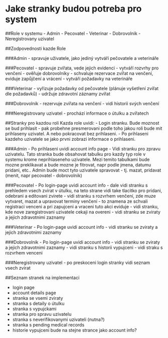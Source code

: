 # Jake stranky budou potreba pro system

##Role v systemu
    - Admin
    - Pecovatel
    - Veterinar
    - Dobrovolnik
    - Neregistrovany uzivatel

##Zodpovednosti kazde Role

###Admin
    - spravuje uživatele, jako jediný vytváří pečovatele a veterináře

###Pecovatel
    - spravuje zvířata, vede jejich evidenci
    - vytváří rozvrhy pro venčení
    - ověřuje dobrovolníky
    - schvaluje rezervace zvířat na venčení, eviduje zapůjčení a vrácení
    - vytváří požadavky na veterináře

###Veterinar
    - vyřizuje požadavky od pečovatele (plánuje vyšetření zvířat dle požadavků)
    - udržuje zdravotní záznamy zvířat

###Dobrovolnik
    - rezervuje zvířata na venčení
    - vidí historii svých venčení

###Neregistrovany uzivatel
    - prochází informace o útulku a zvířatech

##Stranky pro kazdou roli
Kazda role uvidi:
    - Login stranku. Bude moznost se bud prihlasit - pak probehne presmerovani
    podle toho jakou roli bude mit prihlaseny uzivatel. A nebo pokracovat bez prihlaseni.
    - Po prihlaseni kazdeho uzivatele se jako prvni zobrazi informace o
    prihlaseni.

###Admin
    - Po prihlaseni uvidi account info page
    - Vidi stranku pro zpravu uzivatelu. Tato stranka bude obsahovat tabulku pro kazdy
    typ role v systemu krome neprihlaseneho uzivatele. Mezi temito tabulkami bude mozne
    preklikavat a bude mozne je fitrovat, napr podle jmena, datumu pridani, etc.. Admin
    bude moct tyto uzivatele spravovat - tj. mazat, pridavat (menit, napr pecovatel -
    dobrovolnik)

###Pecovatel
    - Po login-page uvidi account info
    - dale vidi stranku s prehledem vsech zvirat v útulku, na teto strane vidi take
    tlacitko pro pridani, odebrani a editovani zvirete
    - vidi stranku s rozvrhem venčení, zde muze vytvaret, mazat a upravovat terminy venčení
      - to znamena ze schvali registraci venceni a pri zapujceni a vraceni tuto akci eviduje
    - vidi stranku, kde nove zaregistrovani uzivatele cekaji na overeni
    - vidi stranku se zviraty a jejich zdravotnimi zaznamy

###Veterinar
    - Po login-page uvidi account info
    - vidi stranku se zviraty a jejich zdravotnimi zaznamy

###Dobrovolnik
    - Po login-page uvidi account info
    - vidi stranku se zviraty a jejich zdravotnimi zaznamy
    - vidi stranku s historii vypujceni
    - vidi straku s rozvrhem venceni

###Neregistrovany uzivatel
    - po preskoceni login stranky vidi seznam vsech zvirat

##Seznam stranek na implementaci
 - login page
 - account details page
 - stranka se vsemi zviraty
 - stranka s detaily o útulku
 - stranka s vypujckami
 - stranka pro spravu uzivatelu
 - stranka s neverifikovanymi uzivateli (nutna?)
 - stranka s pending medical records
 - historie vypujceni bude na stejne strance jako account info?
